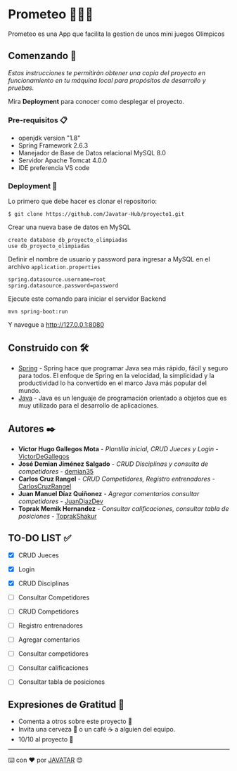 # Prometeo 🥇🥈🥉

Prometeo es una App que facilita la gestion de unos mini juegos Olimpicos

## Comenzando 🏁

_Estas instrucciones te permitirán obtener una copia del proyecto en funcionamiento en tu máquina local para propósitos de desarrollo y pruebas._

Mira **Deployment** para conocer como desplegar el proyecto.

### Pre-requisitos 📋

- openjdk version "1.8"
- Spring Framework 2.6.3
- Manejador de Base de Datos relacional MySQL 8.0
- Servidor Apache Tomcat 4.0.0
- IDE preferencia VS code

### Deployment 🚀

Lo primero que debe hacer es clonar el repositorio:

```
$ git clone https://github.com/Javatar-Hub/proyecto1.git
```

Crear una nueva base de datos en MySQL

```
create database db_proyecto_olimpiadas
use db_proyecto_olimpiadas
```
Definir el nombre de usuario y password para ingresar a MySQL en el archivo `application.properties`

```
spring.datasource.username=root
spring.datasource.password=password
```

Ejecute este comando para iniciar el servidor Backend 

```
mvn spring-boot:run 
```

Y navegue a http://127.0.0.1:8080

## Construido con 🛠️

- [Spring](https://spring.io/) - Spring hace que programar Java sea más rápido, fácil y seguro para todos. El enfoque de Spring en la velocidad, la simplicidad y la productividad lo ha convertido en el marco Java más popular del mundo.
- [Java](https://www.python.org/) - Java es un lenguaje de programación orientado a objetos que es muy utilizado para el desarrollo de aplicaciones.

## Autores ✒️
 
- **Victor Hugo Gallegos Mota** - _Plantilla inicial, CRUD Jueces y Login_ - [VictorDeGallegos](https://github.com/VictorDeGallegos)
- **José Demian Jiménez Salgado** - _CRUD Disciplinas y consulta de competidores_ - [demian35](https://github.com/demian35)
- **Carlos Cruz Rangel** - _CRUD Competidores, Registro entrenadores_ - [CarlosCruzRangel](https://github.com/CarlosCruzRangel)
- **Juan Manuel Díaz Quiñonez** - _Agregar comentarios consultar competidores_ - [JuanDiazDev](https://github.com/JuanDiazDev)
- **Toprak Memik Hernandez** - _Consultar calificaciones, consultar tabla de posiciones_ - [ToprakShakur](https://github.com/ToprakShakur)

## TO-DO LIST ✅

- [x] CRUD Jueces
- [x] Login
- [x] CRUD Disciplinas
- [ ] Consultar Competidores
- [ ] CRUD Competidores
- [ ] Registro entrenadores
- [ ] Agregar comentarios
- [ ] Consultar competidores
- [ ] Consultar calificaciones
- [ ] Consultar tabla de posiciones


## Expresiones de Gratitud 🎁

- Comenta a otros sobre este proyecto 📢
- Invita una cerveza 🍺 o un café ☕ a alguien del equipo.
- 10/10 al proyecto 💯

---
⌨️ con ❤️ por [JAVATAR](https://github.com/Javatar-Hub) 😊
